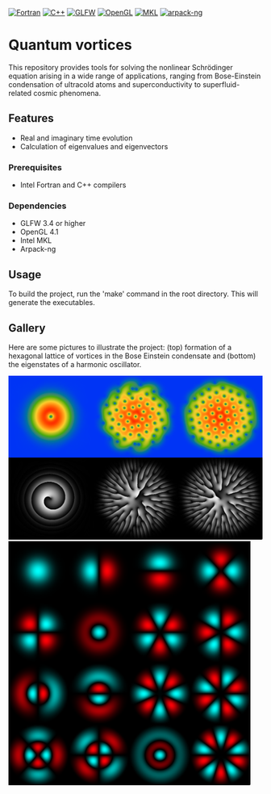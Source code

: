 [![Fortran](https://img.shields.io/badge/Fortran-2003-blue)](https://en.wikipedia.org/wiki/Fortran_2003)
[![C++](https://img.shields.io/badge/C%2B%2B-11-blue)](https://en.cppreference.com/w/cpp/11)
[![GLFW](https://img.shields.io/badge/GLFW-3.4-blue)](https://www.glfw.org)
[![OpenGL](https://img.shields.io/badge/OpenGL-4.1-blue)](https://www.opengl.org/)
[![MKL](https://img.shields.io/badge/Intel%20MKL-2023.2-blue)](https://software.intel.com/content/www/us/en/develop/tools/math-kernel-library.html)
[![arpack-ng](https://img.shields.io/badge/arpack-ng-blue?logo=github)](https://github.com/opencollab/arpack-ng)


# Quantum vortices

This repository provides tools for solving the nonlinear Schrödinger equation arising in a wide range of applications, ranging from Bose-Einstein condensation of ultracold atoms and superconductivity to superfluid-related cosmic phenomena.

## Features
- Real and imaginary time evolution
- Calculation of eigenvalues and eigenvectors

### Prerequisites
- Intel Fortran and C++ compilers

### Dependencies
- GLFW 3.4 or higher
- OpenGL 4.1
- Intel MKL
- Arpack-ng

## Usage
To build the project, run the 'make' command in the root directory. This will generate the executables.

## Gallery

Here are some pictures to illustrate the project: (top) formation of a hexagonal lattice of vortices in the Bose Einstein condensate and (bottom) the eigenstates of a harmonic oscillator.

<p>
  <img src="images/vortices.png" alt="Image 1" width="960">
  <img src="images/oscillator.png" alt="Image 2" width="480">
</p>
